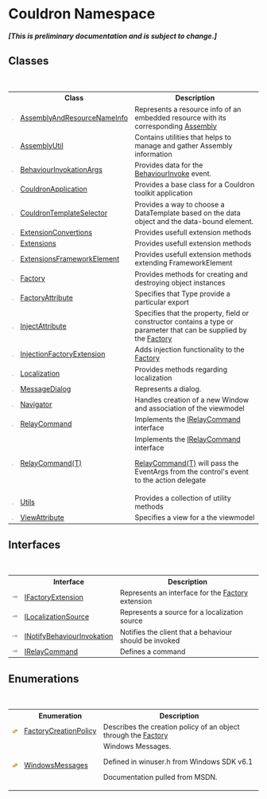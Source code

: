 # Couldron Namespace
 _**\[This is preliminary documentation and is subject to change.\]**_

## Classes
&nbsp;<table><tr><th></th><th>Class</th><th>Description</th></tr><tr><td>![Public class](media/pubclass.gif "Public class")</td><td><a href="T_Couldron_AssemblyAndResourceNameInfo">AssemblyAndResourceNameInfo</a></td><td>
Represents a resource info of an embedded resource with its corresponding <a href="P_Couldron_AssemblyAndResourceNameInfo_Assembly">Assembly</a></td></tr><tr><td>![Public class](media/pubclass.gif "Public class")</td><td><a href="T_Couldron_AssemblyUtil">AssemblyUtil</a></td><td>
Contains utilities that helps to manage and gather Assembly information</td></tr><tr><td>![Public class](media/pubclass.gif "Public class")</td><td><a href="T_Couldron_BehaviourInvokationArgs">BehaviourInvokationArgs</a></td><td>
Provides data for the <a href="E_Couldron_INotifyBehaviourInvokation_BehaviourInvoke">BehaviourInvoke</a> event.</td></tr><tr><td>![Public class](media/pubclass.gif "Public class")</td><td><a href="T_Couldron_CouldronApplication">CouldronApplication</a></td><td>
Provides a base class for a Couldron toolkit application</td></tr><tr><td>![Public class](media/pubclass.gif "Public class")</td><td><a href="T_Couldron_CouldronTemplateSelector">CouldronTemplateSelector</a></td><td>
Provides a way to choose a DataTemplate based on the data object and the data-bound element.</td></tr><tr><td>![Public class](media/pubclass.gif "Public class")</td><td><a href="T_Couldron_ExtensionConvertions">ExtensionConvertions</a></td><td>
Provides usefull extension methods</td></tr><tr><td>![Public class](media/pubclass.gif "Public class")</td><td><a href="T_Couldron_Extensions">Extensions</a></td><td>
Provides usefull extension methods</td></tr><tr><td>![Public class](media/pubclass.gif "Public class")</td><td><a href="T_Couldron_ExtensionsFrameworkElement">ExtensionsFrameworkElement</a></td><td>
Provides usefull extension methods extending FrameworkElement</td></tr><tr><td>![Public class](media/pubclass.gif "Public class")</td><td><a href="T_Couldron_Factory">Factory</a></td><td>
Provides methods for creating and destroying object instances</td></tr><tr><td>![Public class](media/pubclass.gif "Public class")</td><td><a href="T_Couldron_FactoryAttribute">FactoryAttribute</a></td><td>
Specifies that Type provide a particular export</td></tr><tr><td>![Public class](media/pubclass.gif "Public class")</td><td><a href="T_Couldron_InjectAttribute">InjectAttribute</a></td><td>
Specifies that the property, field or constructor contains a type or parameter that can be supplied by the <a href="T_Couldron_Factory">Factory</a></td></tr><tr><td>![Public class](media/pubclass.gif "Public class")</td><td><a href="T_Couldron_InjectionFactoryExtension">InjectionFactoryExtension</a></td><td>
Adds injection functionality to the <a href="T_Couldron_Factory">Factory</a></td></tr><tr><td>![Public class](media/pubclass.gif "Public class")</td><td><a href="T_Couldron_Localization">Localization</a></td><td>
Provides methods regarding localization</td></tr><tr><td>![Public class](media/pubclass.gif "Public class")</td><td><a href="T_Couldron_MessageDialog">MessageDialog</a></td><td>
Represents a dialog.</td></tr><tr><td>![Public class](media/pubclass.gif "Public class")</td><td><a href="T_Couldron_Navigator">Navigator</a></td><td>
Handles creation of a new Window and association of the viewmodel</td></tr><tr><td>![Public class](media/pubclass.gif "Public class")</td><td><a href="T_Couldron_RelayCommand">RelayCommand</a></td><td>
Implements the <a href="T_Couldron_IRelayCommand">IRelayCommand</a> interface</td></tr><tr><td>![Public class](media/pubclass.gif "Public class")</td><td><a href="T_Couldron_RelayCommand_1">RelayCommand(T)</a></td><td>
Implements the <a href="T_Couldron_IRelayCommand">IRelayCommand</a> interface 

<a href="T_Couldron_RelayCommand_1">RelayCommand(T)</a> will pass the EventArgs from the control's event to the action delegate</td></tr><tr><td>![Public class](media/pubclass.gif "Public class")</td><td><a href="T_Couldron_Utils">Utils</a></td><td>
Provides a collection of utility methods</td></tr><tr><td>![Public class](media/pubclass.gif "Public class")</td><td><a href="T_Couldron_ViewAttribute">ViewAttribute</a></td><td>
Specifies a view for a the viewmodel</td></tr></table>

## Interfaces
&nbsp;<table><tr><th></th><th>Interface</th><th>Description</th></tr><tr><td>![Public interface](media/pubinterface.gif "Public interface")</td><td><a href="T_Couldron_IFactoryExtension">IFactoryExtension</a></td><td>
Represents an interface for the <a href="T_Couldron_Factory">Factory</a> extension</td></tr><tr><td>![Public interface](media/pubinterface.gif "Public interface")</td><td><a href="T_Couldron_ILocalizationSource">ILocalizationSource</a></td><td>
Represents a source for a localization source</td></tr><tr><td>![Public interface](media/pubinterface.gif "Public interface")</td><td><a href="T_Couldron_INotifyBehaviourInvokation">INotifyBehaviourInvokation</a></td><td>
Notifies the client that a behaviour should be invoked</td></tr><tr><td>![Public interface](media/pubinterface.gif "Public interface")</td><td><a href="T_Couldron_IRelayCommand">IRelayCommand</a></td><td>
Defines a command</td></tr></table>

## Enumerations
&nbsp;<table><tr><th></th><th>Enumeration</th><th>Description</th></tr><tr><td>![Public enumeration](media/pubenumeration.gif "Public enumeration")</td><td><a href="T_Couldron_FactoryCreationPolicy">FactoryCreationPolicy</a></td><td>
Describes the creation policy of an object through the <a href="T_Couldron_Factory">Factory</a></td></tr><tr><td>![Public enumeration](media/pubenumeration.gif "Public enumeration")</td><td><a href="T_Couldron_WindowsMessages">WindowsMessages</a></td><td>
Windows Messages. 

 Defined in winuser.h from Windows SDK v6.1 

 Documentation pulled from MSDN.</td></tr></table>&nbsp;
